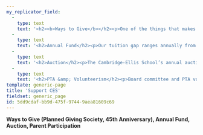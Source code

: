 ```yaml
---
my_replicator_field:
  -
    type: text
    text: '<h2><b>Ways to Give</b></h2><p>One of the things that makes the Cambridge-Ellis School experience so special is the myriad ways families can invest in the school. Depending on what feels right to your family, you can contribute to the CES community by volunteering on a board or school committee, working with the&nbsp;<a href="https://www.cambridge-ellis.org/pta-volunteerism/">Parent Teacher Association</a>&nbsp;on fun events throughout the year, and contributing to the&nbsp;Cambridge-Ellis&nbsp;<a href="https://www.cambridge-ellis.org/giving-events/">Annual Fund</a>&nbsp;and annual spring&nbsp;<a href="https://www.cambridge-ellis.org/auction/">Auction</a>&nbsp;event.&nbsp;</p><p>You may receive a request for additional, direct financial support on a few occasions: You’ll hear from the Development Committee during our Annual Fund drive in the fall (we are so proud that we have met our 100% participation goal for several years in a row, thanks to our incredible community!) and the Auction in the spring. The PTA leads collections for faculty and staff gifts during the holiday season and at the end of the school year.&nbsp;</p><p><em><b>Every gift matters . . .&nbsp;</b></em></p><p>In addition to becoming involved in the CES community, financial support in all amounts is welcomed. Financial gifts will&nbsp;support the financial aid needs of our community through tuition assistance for families, professional development opportunities for our faculty, as well as the many costs of running a school.&nbsp;Gifts to Cambridge-Ellis can be made in the following ways:</p><p><strong>Checks</strong><br>All gifts should be made payable&nbsp;to Cambridge-Ellis School. Our mailing address is:</p><p>Cambridge-Ellis School, 80 Trowbridge Street, Cambridge, MA 02138</p><p><strong>Online giving</strong></p><p><a href="https://www.cambridge-ellis.org/donate/">Give Now</a></p><p><strong>Matching gifts</strong><br></p><p>Many corporate companies are willing to match a gift to an organization of your choice. Contact your personnel office to see if your employer is willing to match your gift to Cambridge-Ellis.</p><p><strong>Securities</strong><br>Gifts of security may be made in various ways. Please check with your bank, broker or agent about their procedures if you are interested in transferring a gift of securities. We ask that you notify the school of your intention when making a stock donation.</p><p><em>F</em><em>or other ways to support our school, please contact us&nbsp;at&nbsp;<a href="mailto:development@cambridge-ellis.org">development@cambridge-ellis.org</a>.</em></p>'
  -
    type: text
    text: '<h2>Annual Fund</h2><p>Our tuition gap ranges annually from 6-10%, and donor contributions are crucial to meeting the school’s budgetary goals. Our goal is to get 100% participation in the Annual Fund from our board members, parent community, faculty, and staff every year, and we receive donations ranging from $1 to $20,000.&nbsp;</p><p>At Cambridge-Ellis School, we encourage each member of the community to contribute to our annual fund goals. Annual Fund supports general operations in the following ways:</p><ul><li>Offset the tuition gap for the cost of each child</li><li>Provide&nbsp;financial aid opportunities</li><li>Maintain building &amp; grounds</li><li>Supplement Ann Murphy Artisan Program</li><li>Support&nbsp;professional development</li></ul><p>We strive for 100% community participation, which demonstrates the strength of community in our constituents and provides a solid base for furthering our fundraising opportunities. Our annual giving is made up of a collective group that includes:</p><ul><li>Current families</li><li>Alumni families</li><li>Faculty &amp; Staff</li><li>Grandparents</li><li>Friends</li></ul><p>Maintaining the annual fund is fundamentally important to Cambridge-Ellis and the high community participation rate illustrates the wonderful community support for the school. Ways to give:</p><h3>Your Support of the Cambridge-Ellis Annual Fund:</h3><p><b>Invests in Excellence: Professional Development and Enrichment</b></p><p>CES fuses a warm and caring environment with a child-focused curriculum. Teacher quality is a key driver of student success. A hallmark of a CES education is our three-teacher model (which gives us a 1:3 teacher-to-student toddler room ratio, with 1:5 in the young pre-school classes and 1:6 in pre-K). This organizational commitment enhances our teachers’ ability to navigate the classroom with greater presence, thereby providing a high-quality educational and social environment for our students.&nbsp;</p><p><b>Promotes Diversity: Financial Aid Scholarships</b></p><p>Our efforts to increase access and inclusion across the CES community means ensuring financial aid support for lower- and middle-income families. Our financial aid offerings increased by 57% over the last five years thanks to CES Annual Fund supporters and donations.&nbsp;</p><p><b>Protects Our Future: Buildings &amp; Grounds Improvements and Future Fiscal Health</b></p><p>CES is a non-profit school with nearly a forty-year legacy of providing exceptional education and care to our children. Through the years, active Board and parent involvement has included fundraising initiatives that enabled our school to persevere through challenging times. Our children walk on the foundation of past philanthropic efforts every day: Donations from past families have allowed us to make substantial building updates, from replacing classroom flooring, sinks, and cabinetry to installing energy-efficient window walls. Recent successful fundraising efforts let us remodel our kitchen, add a cascade outdoor playground water table, and enhance the outdoor playground lighting.&nbsp;</p><p>Learn more about ways to&nbsp;<a href="https://www.cambridge-ellis.org/ways-to-give/">make your impact</a>, or visit <a href="https://www.cambridge-ellis.org/donate/">Give Now</a>. &nbsp;<a href="https://www.cambridge-ellis.org/donate/"></a></p>'
  -
    type: text
    text: '<h2>Auction</h2><p>The Cambridge-Ellis School’s annual auction has been a central fundraising event and part of the CES fabric since the earliest years of the school. The auction is a community-building event that brings current parents, teachers, staff, and alumni families together to celebrate the school and support our financial aid and educational programs.</p><p>The festive evening is a chance for friends of CES to gather, enjoy delicious food and drink, and bid on donated items in our silent and live auctions. The generosity of the local and school community (whether by helping organize the event, donating auction items, or bidding at the event) helps us meet our fundraising goals and support our robust financial aid program.</p>'
  -
    type: text
    text: '<h2>PTA &amp; Volunteerism</h2><p>Board committee and PTA volunteer engagement occurs throughout the academic year, and parents will receive a request for participation in the early fall for volunteer involvement and throughout the year related to our CES PTA run events- parent involvement is voluntary and ranges from co-chairing an event to donating a baked good, for example.&nbsp;</p>'
template: generic-page
title: 'Support CES'
fieldset: generic_page
id: 5dd9cdaf-bb9d-475f-9744-9aea81609c69
---
```

<p><b>Ways to Give (Planned Giving Society, 45th Anniversary), Annual Fund, Auction, Parent Participation</b></p>